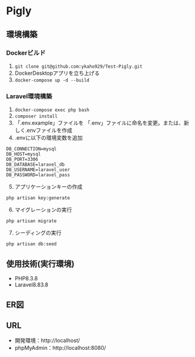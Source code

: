 # Pigly  
## 環境構築  
### Dockerビルド   
1. `git clone git@github.com:ykaho929/Test-Pigly.git`
2. DockerDesktopアプリを立ち上げる  
3. `docker-compose up -d --build`  
### Laravel環境構築  
1. `docker-compose exec php bash`  
2. `composer install`
3. 「.env.example」ファイルを 「.env」ファイルに命名を変更。または、新しく.envファイルを作成  
4. .envに以下の環境変数を追加
```
DB_CONNECTION=mysql
DB_HOST=mysql
DB_PORT=3306
DB_DATABASE=laravel_db
DB_USERNAME=laravel_user
DB_PASSWORD=laravel_pass  
```
5. アプリケーションキーの作成
```
php artisan key:generate
```
6. マイグレーションの実行
```
php artisan migrate
```
7. シーディングの実行
```
php artisan db:seed
```

## 使用技術(実行環境)
* PHP8.3.8  
* Laravel8.83.8  

## ER図  
  

## URL  
* 開発環境：http://localhost/  
* phpMyAdmin：http://localhost:8080/
